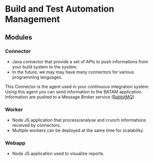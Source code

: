 # Build and Test Automation Management

## Modules
### Connector
- Java connector that provide a set of APIs to push informations from your build system to the system.
- In the future, we may may have many connectors for various programming languages.

This Connector is the agent used in your continuous integration system. Using this agent you can send information to the BATAM application.
Information are pushed to a Message Broker service ([RabbitMQ](http://www.rabbitmq.com/))

### Worker
- Node JS application that process/analyse and crunch informations received by connectors. 
- Multiple workers can be deployed at the same time for scalability.

### Webapp
- Node JS application used to visualize reports.
